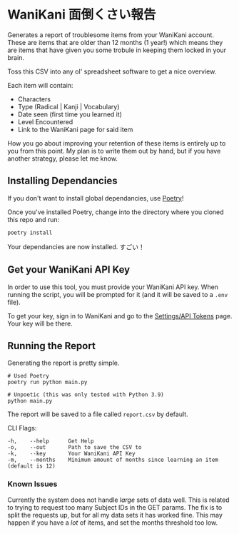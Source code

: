# WaniKani 面倒くさい報告

Generates a report of troublesome items from your WaniKani account. These are items that are older than 12 months (1 year!) which means they are items that have given you some trobule in keeping them locked in your brain.

Toss this CSV into any ol' spreadsheet software to get a nice overview.

Each item will contain:

- Characters
- Type (Radical | Kanji | Vocabulary)
- Date seen (first time you learned it)
- Level Encountered
- Link to the WaniKani page for said item

How you go about improving your retention of these items is entirely up to you from this point. My plan is to write them out by hand, but if you have another strategy, please let me know.

## Installing Dependancies

If you don't want to install global dependancies, use [Poetry](https://python-poetry.org/)!

Once you've installed Poetry, change into the directory where you cloned this repo and run:

```
poetry install
```

Your dependancies are now installed. すごい！

## Get your WaniKani API Key

In order to use this tool, you must provide your WaniKani API key. When running the script, you will be prompted for it (and it will be saved to a `.env` file).

To get your key, sign in to WaniKani and go to the [Settings/API Tokens](https://www.wanikani.com/settings/personal_access_tokens) page. Your key will be there.

## Running the Report

Generating the report is pretty simple.

```
# Used Poetry
poetry run python main.py

# Unpoetic (this was only tested with Python 3.9)
python main.py
```

The report will be saved to a file called `report.csv` by default.

CLI Flags:

```
-h,    --help      Get Help
-o,    --out       Path to save the CSV to
-k,    --key       Your WaniKani API Key
-m,    --months    Minimum amount of months since learning an item (default is 12)
```

### Known Issues

Currently the system does not handle _large_ sets of data well. This is related to trying to request too many Subject IDs in the GET params. The fix is to split the requests up, but for all my data sets it has worked fine. This may happen if you have a _lot_ of items, and set the months threshold too low.
